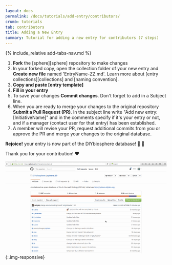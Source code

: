 ```yaml
---
layout: docs
permalink: /docs/tutorials/add-entry/contributors/
crumb: tutorials
tab: contributors
title: Adding a New Entry
summary: Tutorial for adding a new entry for contributors (7 steps)
---
```


{% include_relative add-tabs-nav.md %}


1. **Fork** the [sphere][sphere] repository to make changes
2. In your forked copy, open the collection folder of your new entry and **Create new file** named 'EntryName-ZZ.md'. Learn more about [entry collections][collections] and [naming convention].
3. **Copy and paste [entry template]**
4. **Fill in your entry**
5. To save your changes **Commit changes**. Don't forget to add in a Subject line.
6. When you are ready to merge your changes to the original repository **Submit a Pull Request (PR)**. In the subject line write "Add new entry: [InitiativeName]" and in the comments specify if it's your entry or not, and if a manager (contact user for that entry) has been established.
7. A member will revise your PR, request additional commits from you or approve the PR and merge your changes to the original database.

**Rejoice!** your entry is now part of the DIYbiosphere database! :clap: :clap:

Thank you for your contribution! :heart:

![How to add an entry GIF](/assets/GIFs/add-entry.gif){:.img-responsive}
